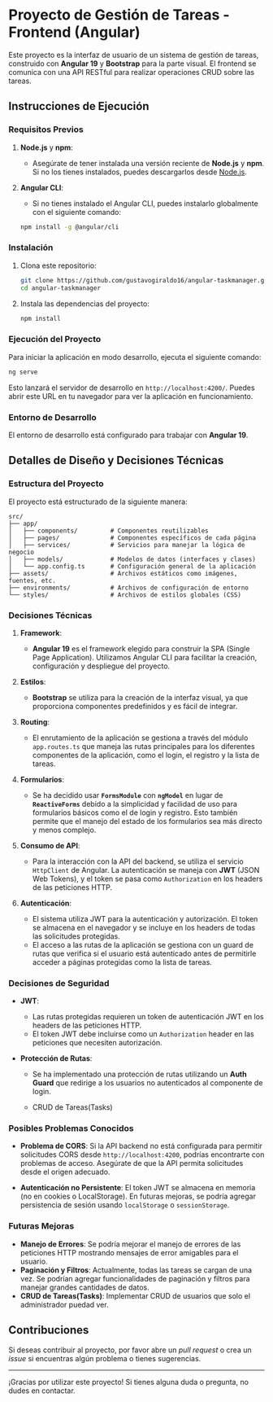 
# Proyecto de Gestión de Tareas - Frontend (Angular)

Este proyecto es la interfaz de usuario de un sistema de gestión de tareas, construido con **Angular 19** y **Bootstrap** para la parte visual. El frontend se comunica con una API RESTful para realizar operaciones CRUD sobre las tareas.

## Instrucciones de Ejecución

### Requisitos Previos

1. **Node.js** y **npm**:
   - Asegúrate de tener instalada una versión reciente de **Node.js** y **npm**. Si no los tienes instalados, puedes descargarlos desde [Node.js](https://nodejs.org/).

2. **Angular CLI**:
   - Si no tienes instalado el Angular CLI, puedes instalarlo globalmente con el siguiente comando:

   ```bash
   npm install -g @angular/cli
   ```

### Instalación

1. Clona este repositorio:

   ```bash
   git clone https://github.com/gustavogiraldo16/angular-taskmanager.git
   cd angular-taskmanager
   ```

2. Instala las dependencias del proyecto:

   ```bash
   npm install
   ```

### Ejecución del Proyecto

Para iniciar la aplicación en modo desarrollo, ejecuta el siguiente comando:

```bash
ng serve
```

Esto lanzará el servidor de desarrollo en `http://localhost:4200/`. Puedes abrir este URL en tu navegador para ver la aplicación en funcionamiento.

### Entorno de Desarrollo

El entorno de desarrollo está configurado para trabajar con **Angular 19**.

## Detalles de Diseño y Decisiones Técnicas

### Estructura del Proyecto

El proyecto está estructurado de la siguiente manera:

```
src/
├── app/
│   ├── components/         # Componentes reutilizables
│   ├── pages/              # Componentes específicos de cada página
│   ├── services/           # Servicios para manejar la lógica de negocio
│   ├── models/             # Modelos de datos (interfaces y clases)
│   └── app.config.ts       # Configuración general de la aplicación
├── assets/                 # Archivos estáticos como imágenes, fuentes, etc.
├── environments/           # Archivos de configuración de entorno
└── styles/                 # Archivos de estilos globales (CSS)
```

### Decisiones Técnicas

1. **Framework**:
   - **Angular 19** es el framework elegido para construir la SPA (Single Page Application). Utilizamos Angular CLI para facilitar la creación, configuración y despliegue del proyecto.
   
2. **Estilos**:
   - **Bootstrap** se utiliza para la creación de la interfaz visual, ya que proporciona componentes predefinidos y es fácil de integrar.

3. **Routing**:
   - El enrutamiento de la aplicación se gestiona a través del módulo `app.routes.ts` que maneja las rutas principales para los diferentes componentes de la aplicación, como el login, el registro y la lista de tareas.

4. **Formularios**:
   - Se ha decidido usar **`FormsModule`** con **`ngModel`** en lugar de **`ReactiveForms`** debido a la simplicidad y facilidad de uso para formularios básicos como el de login y registro. Esto también permite que el manejo del estado de los formularios sea más directo y menos complejo.

5. **Consumo de API**:
   - Para la interacción con la API del backend, se utiliza el servicio `HttpClient` de Angular. La autenticación se maneja con **JWT** (JSON Web Tokens), y el token se pasa como `Authorization` en los headers de las peticiones HTTP.

6. **Autenticación**:
   - El sistema utiliza JWT para la autenticación y autorización. El token se almacena en el navegador y se incluye en los headers de todas las solicitudes protegidas.
   - El acceso a las rutas de la aplicación se gestiona con un guard de rutas que verifica si el usuario está autenticado antes de permitirle acceder a páginas protegidas como la lista de tareas.

### Decisiones de Seguridad

- **JWT**:
   - Las rutas protegidas requieren un token de autenticación JWT en los headers de las peticiones HTTP.
   - El token JWT debe incluirse como un `Authorization` header en las peticiones que necesiten autorización.

- **Protección de Rutas**:
   - Se ha implementado una protección de rutas utilizando un **Auth Guard** que redirige a los usuarios no autenticados al componente de login.

   - CRUD de Tareas(Tasks)

### Posibles Problemas Conocidos

- **Problema de CORS**: Si la API backend no está configurada para permitir solicitudes CORS desde `http://localhost:4200`, podrías encontrarte con problemas de acceso. Asegúrate de que la API permita solicitudes desde el origen adecuado.

- **Autenticación no Persistente**: El token JWT se almacena en memoria (no en cookies o LocalStorage). En futuras mejoras, se podría agregar persistencia de sesión usando `localStorage` o `sessionStorage`.

### Futuras Mejoras

- **Manejo de Errores**: Se podría mejorar el manejo de errores de las peticiones HTTP mostrando mensajes de error amigables para el usuario.
- **Paginación y Filtros**: Actualmente, todas las tareas se cargan de una vez. Se podrían agregar funcionalidades de paginación y filtros para manejar grandes cantidades de datos.
- **CRUD de Tareas(Tasks)**: Implementar CRUD de usuarios que solo el administrador puedad ver.

## Contribuciones

Si deseas contribuir al proyecto, por favor abre un *pull request* o crea un *issue* si encuentras algún problema o tienes sugerencias.

---

¡Gracias por utilizar este proyecto! Si tienes alguna duda o pregunta, no dudes en contactar.
